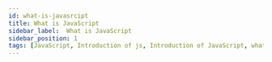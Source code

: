 ```yaml
---
id: what-is-javasrcipt
title: What is JavaScript
sidebar_label:  What is JavaScript
sidebar_position: 1
tags: [JavaScript, Introduction of js, Introduction of JavaScript, what is js, what is JavaScript]
---
```



